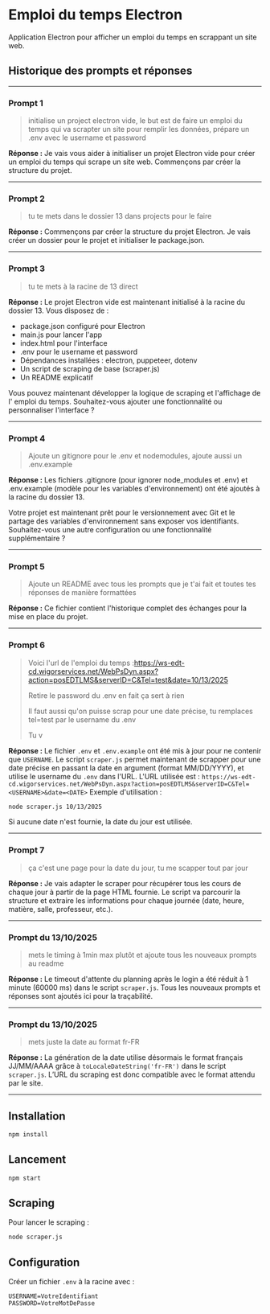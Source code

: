 # Emploi du temps Electron

Application Electron pour afficher un emploi du temps en scrappant un site web.

## Historique des prompts et réponses

---

### Prompt 1
> initialise un project electron vide, le but est de faire un emploi du temps qui va scrapter un site pour remplir les données, prépare un .env avec le username et password

**Réponse :**
Je vais vous aider à initialiser un projet Electron vide pour créer un emploi du temps qui scrape un site web. Commençons par créer la structure du projet.

---

### Prompt 2
> tu te mets dans le dossier 13 dans projects pour le faire

**Réponse :**
Commençons par créer la structure du projet Electron. Je vais créer un dossier pour le projet et initialiser le package.json.

---

### Prompt 3
> tu te mets à la racine de 13 direct

**Réponse :**
Le projet Electron vide est maintenant initialisé à la racine du dossier 13. Vous disposez de :
- package.json configuré pour Electron
- main.js pour lancer l'app
- index.html pour l'interface
- .env pour le username et password
- Dépendances installées : electron, puppeteer, dotenv
- Un script de scraping de base (scraper.js)
- Un README explicatif

Vous pouvez maintenant développer la logique de scraping et l'affichage de l' emploi du temps. Souhaitez-vous ajouter une fonctionnalité ou personnaliser l'interface ?

---

### Prompt 4
> Ajoute un gitignore pour le .env et nodemodules, ajoute aussi un .env.example

**Réponse :**
Les fichiers .gitignore (pour ignorer node_modules et .env) et .env.example (modèle pour les variables d'environnement) ont été ajoutés à la racine du dossier 13.

Votre projet est maintenant prêt pour le versionnement avec Git et le partage des variables d'environnement sans exposer vos identifiants. Souhaitez-vous une autre configuration ou une fonctionnalité supplémentaire ?

---

### Prompt 5
> Ajoute un README avec tous les prompts que je t'ai fait et toutes tes réponses de manière formattées

**Réponse :**
Ce fichier contient l'historique complet des échanges pour la mise en place du projet.

---

### Prompt 6
> Voici l'url de l'emploi du temps :https://ws-edt-cd.wigorservices.net/WebPsDyn.aspx?action=posEDTLMS&serverID=C&Tel=test&date=10/13/2025
>
> Retire le password du .env en fait ça sert à rien
>
> Il faut aussi qu'on puisse scrap pour une date précise, tu remplaces tel=test par le username du .env
>
> Tu v

**Réponse :**
Le fichier `.env` et `.env.example` ont été mis à jour pour ne contenir que `USERNAME`.
Le script `scraper.js` permet maintenant de scrapper pour une date précise en passant la date en argument (format MM/DD/YYYY), et utilise le username du `.env` dans l'URL.
L'URL utilisée est :
`https://ws-edt-cd.wigorservices.net/WebPsDyn.aspx?action=posEDTLMS&serverID=C&Tel=<USERNAME>&date=<DATE>`
Exemple d'utilisation :
```bash
node scraper.js 10/13/2025
```
Si aucune date n'est fournie, la date du jour est utilisée.

---

### Prompt 7
> ça c'est une page pour la date du jour, tu me scapper tout par jour

**Réponse :**
Je vais adapter le scraper pour récupérer tous les cours de chaque jour à partir de la page HTML fournie. Le script va parcourir la structure et extraire les informations pour chaque journée (date, heure, matière, salle, professeur, etc.).

---

### Prompt du 13/10/2025
> mets le timing à 1min max plutôt et ajoute tous les nouveaux prompts au readme

**Réponse :**
Le timeout d'attente du planning après le login a été réduit à 1 minute (60000 ms) dans le script `scraper.js`. Tous les nouveaux prompts et réponses sont ajoutés ici pour la traçabilité.

---

### Prompt du 13/10/2025
> mets juste la date au format fr-FR

**Réponse :**
La génération de la date utilise désormais le format français JJ/MM/AAAA grâce à `toLocaleDateString('fr-FR')` dans le script `scraper.js`. L’URL du scraping est donc compatible avec le format attendu par le site.

---

## Installation

```bash
npm install
```

## Lancement

```bash
npm start
```

## Scraping

Pour lancer le scraping :
```bash
node scraper.js
```

## Configuration

Créer un fichier `.env` à la racine avec :
```
USERNAME=VotreIdentifiant
PASSWORD=VotreMotDePasse
```
